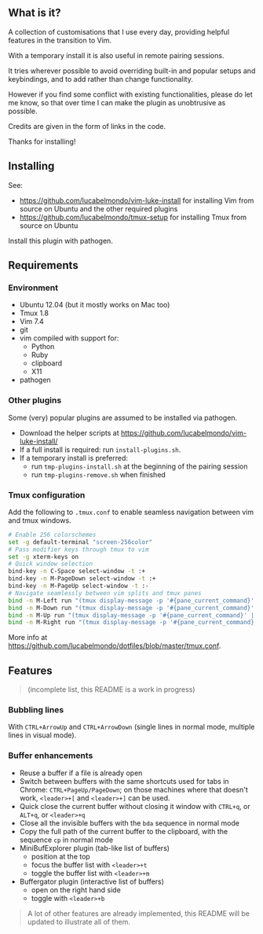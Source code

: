 What is it?
-----------

A collection of customisations that I use every day, providing helpful
features in the transition to Vim.

With a temporary install it is also useful in remote pairing sessions.

It tries wherever possible to avoid overriding built-in and popular setups and
keybindings, and to add rather than change functionality.

However if you find some conflict with existing functionalities, please do let
me know, so that over time I can make the plugin as unobtrusive as possible.

Credits are given in the form of links in the code.

Thanks for installing!

Installing
----------

See:

* <https://github.com/lucabelmondo/vim-luke-install> for installing Vim from
source on Ubuntu and the other required plugins
* <https://github.com/lucabelmondo/tmux-setup> for installing Tmux from source
on Ubuntu

Install this plugin with pathogen.

Requirements
------------

### Environment

* Ubuntu 12.04 (but it mostly works on Mac too)
* Tmux 1.8
* Vim 7.4
* git
* vim compiled with support for:
  * Python
  * Ruby
  * clipboard
  * X11
* pathogen

### Other plugins

Some (very) popular plugins are assumed to be installed via pathogen.
* Download the helper scripts at <https://github.com/lucabelmondo/vim-luke-install/>
* If a full install is required: run `install-plugins.sh`.
* If a temporary install is preferred:
  * run `tmp-plugins-install.sh` at the beginning of the pairing session
  * run `tmp-plugins-remove.sh` when finished

### Tmux configuration

Add the following to `.tmux.conf` to enable seamless navigation between vim and
tmux windows.

```sh
# Enable 256 colorschemes
set -g default-terminal "screen-256color"
# Pass modifier keys through tmux to vim
set -g xterm-keys on
# Quick window selection
bind-key -n C-Space select-window -t :+
bind-key -n M-PageDown select-window -t :+
bind-key -n M-PageUp select-window -t :-
# Navigate seamlessly between vim splits and tmux panes
bind -n M-Left run "(tmux display-message -p '#{pane_current_command}' | grep -iq vim && tmux send-keys M-Left) || tmux select-pane -L"
bind -n M-Down run "(tmux display-message -p '#{pane_current_command}' | grep -iq vim && tmux send-keys M-Down) || tmux select-pane -D"
bind -n M-Up run "(tmux display-message -p '#{pane_current_command}' | grep -iq vim && tmux send-keys M-Up) || tmux select-pane -U"
bind -n M-Right run "(tmux display-message -p '#{pane_current_command}' | grep -iq vim && tmux send-keys M-Right) || tmux select-pane -R"
```

More info at <https://github.com/lucabelmondo/dotfiles/blob/master/tmux.conf>.

Features
--------

> (incomplete list, this README is a work in progress)

### Bubbling lines

With `CTRL+ArrowUp` and `CTRL+ArrowDown` (single lines in normal mode,
multiple lines in visual mode).

### Buffer enhancements

* Reuse a buffer if a file is already open
* Switch between buffers with the same shortcuts used for tabs in Chrome:
  `CTRL+PageUp/PageDown`;
  on those machines where that doesn't work, `<leader>+[` and `<leader>+]` can
  be used.
* Quick close the current buffer without closing it window with `CTRL+q`, or
  `ALT+q`, or `<leader>+q`
* Close all the invisible buffers with the `bda` sequence in normal mode
* Copy the full path of the current buffer to the clipboard, with the sequence
  `cp` in normal mode
* MiniBufExplorer plugin (tab-like list of buffers)
  - position at the top
  - focus the buffer list with `<leader>+t`
  - toggle the buffer list with `<leader>+m`
* Buffergator plugin (interactive list of buffers)
  - open on the right hand side
  - toggle with `<leader>+b`

> A lot of other features are already implemented, this README will be
> updated to illustrate all of them.
